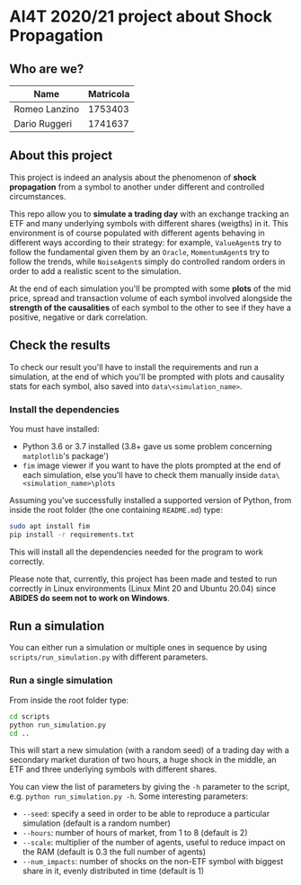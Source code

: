 # AI4T 2020/21 project about Shock Propagation

## Who are we?
| Name | Matricola |
| --- | --- |
| Romeo Lanzino | 1753403 |
| Dario Ruggeri | 1741637 |

## About this project
This project is indeed an analysis about the phenomenon of **shock propagation** from a symbol to another under different and controlled circumstances.

This repo allow you to **simulate a trading day** with an exchange tracking an ETF and many underlying symbols with different shares (weigths) in it.
This environment is of course populated with different agents behaving in different ways according to their strategy: for example, `ValueAgent`s try to follow the fundamental given them by an `Oracle`, `MomentumAgent`s try to follow the trends, while `NoiseAgent`s simply do controlled random orders in order to add a realistic scent to the simulation.

At the end of each simulation you'll be prompted with some **plots** of the mid price, spread and transaction volume of each symbol involved alongside the **strength of the causalities** of each symbol to the other to see if they have a positive, negative or dark correlation.


## Check the results
To check our result you'll have to install the requirements and run a simulation, at the end of which you'll be prompted with plots and causality stats for each symbol, also saved into `data\<simulation_name>`.

### Install the dependencies
You must have installed:
- Python 3.6 or 3.7 installed (3.8+ gave us some problem concerning `matplotlib`'s package') 
- `fim` image viewer if you want to have the plots prompted at the end of each simulation, else you'll have to check them manually inside `data\<simulation_name>\plots`

Assuming you've successfully installed a supported version of Python, from inside the root folder (the one containing `README.md`) type:

```bash
sudo apt install fim
pip install -r requirements.txt
```

This will install all the dependencies needed for the program to work correctly.

Please note that, currently, this project has been made and tested to run correctly in Linux environments (Linux Mint 20 and Ubuntu 20.04) since **ABIDES do seem not to work on Windows**. 

## Run a simulation
You can either run a simulation or multiple ones in sequence by using `scripts/run_simulation.py` with different parameters.

### Run a single simulation
From inside the root folder type:

```bash
cd scripts
python run_simulation.py
cd ..
```

This will start a new simulation (with a random seed) of a trading day with a secondary market duration of two hours, a huge shock in the middle, an ETF and three underlying symbols with different shares.

You can view the list of parameters by giving the `-h` parameter to the script, e.g. `python run_simulation.py -h`. Some interesting parameters:

- `--seed`: specify a seed in order to be able to reproduce a particular simulation (default is a random number)
- `--hours`: number of hours of market, from 1 to 8 (default is 2)
- `--scale`: multiplier of the number of agents, useful to reduce impact on the RAM (default is 0.3 the full number of agents)
- `--num_impacts`: number of shocks on the non-ETF symbol with biggest share in it, evenly distributed in time (default is 1)




